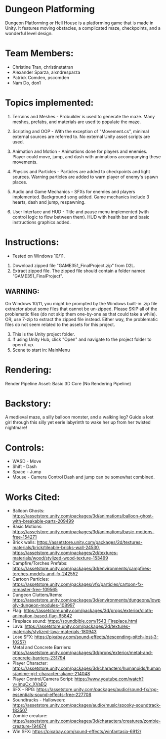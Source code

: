 # Dungeon Platforming
Dungeon Platforming or Hell House is a platforming game that is made in Unity. It features moving obstacles, a complicated maze, checkpoints, and a wonderful level design.

# Team Members:
- Christine Tran, christinetatran
- Alexander Sparza, alxndresparza
- Patrick Comden, pscomden
- Nam Do, don1


# Topics implemented:
1. Terrains and Meshes		- Probuilder is used to generate the maze. Many meshes, prefabs, and materials are used to populate the maze.

2. Scripting and OOP			- With the exception of "Movement.cs", minimal external sources are referred to. No external Unity
					asset scripts are used.

3. Animation and Motion		- Animations done for players and enemies. Player could move, jump, and dash with animations accompanying
					these movements.

4. Physics and Particles		- Particles are added to checkpoints and light sources. Warning particles are added to warn player
					of enemy's spawn places.

5. Audio and Game Mechanics		- SFXs for enemies and players implemented. Background song added. Game mechanics include 3 hearts,
					dash and jump, respawning.

6. User Interface and HUD		- Title and pause menu implemented (with control logic to flow between them). HUD with health bar and
					basic instructions graphics added.


# Instructions:
- Tested on Windows 10/11.

1. Download zipped file "GAME351_FinalProject.zip" from D2L.
2. Extract zipped file. The zipped file should contain a folder named "GAME351_FinalProject".

## WARNING:
On Windows 10/11, you might be prompted by the Windows built-in .zip file extractor about some files that cannot be un-zipped.
Please SKIP all of the problematic files (do not skip them one-by-one as that could take a while).
OR, use 7-zip to extract the zipped file instead. Either way, the problematic files do not seem related to the assets for this project.

3. This is the Unity project folder.
4. If using Unity Hub, click "Open" and navigate to the project folder to open it up.
5. Scene to start in: MainMenu


# Rendering:
Render Pipeline Asset: Basic 3D Core (No Rendering Pipeline)


# Backstory:
A medieval maze, a silly balloon monster, and a walking leg?
Guide a lost girl through this silly yet eerie labyrinth to wake her up from 
her twisted nightmare!


# Controls:
- WASD - Move
- Shift - Dash
- Space - Jump
- Mouse - Camera Control
Dash and jump can be somewhat combined.


# Works Cited:
- Balloon Ghosts:			https://assetstore.unity.com/packages/3d/animations/balloon-ghost-with-breakable-parts-209499
- Basic Motions:			https://assetstore.unity.com/packages/3d/animations/basic-motions-free-154271
- Brick walls:				https://assetstore.unity.com/packages/2d/textures-materials/brick/tileable-bricks-wall-24530, https://assetstore.unity.com/packages/2d/textures-materials/wood/stylized-wood-texture-153499
- Campfire/Torches Prefabs:		https://assetstore.unity.com/packages/3d/environments/campfires-torches-models-and-fx-242552
- Cartoon Particles:			https://assetstore.unity.com/packages/vfx/particles/cartoon-fx-remaster-free-109565
- Dungeon Clutters/Items:		https://assetstore.unity.com/packages/3d/environments/dungeons/lowpoly-dungeon-modules-108997
- Flag:				https://assetstore.unity.com/packages/3d/props/exterior/cloth-animation-based-flag-65842
- Fireplace sound:			https://soundbible.com/1543-Fireplace.html
- Lava:				https://assetstore.unity.com/packages/2d/textures-materials/stylized-lava-materials-180943
- Lose SFX:				https://pixabay.com/sound-effects/descending-pitch-lost-3-10257/
- Metal and Concrete Barriers:	https://assetstore.unity.com/packages/3d/props/exterior/metal-and-concrete-barriers-231794
- Player Character:			https://assetstore.unity.com/packages/3d/characters/humanoids/humans/anime-girl-character-akane-214048
- Player Control/Camera Script:	https://www.youtube.com/watch?v=ImuCx_XVaEQ
- SFX - RPG:				https://assetstore.unity.com/packages/audio/sound-fx/rpg-essentials-sound-effects-free-227708
- Soundtracks - Halloween:		https://assetstore.unity.com/packages/audio/music/spooky-soundtrack-183507
- Zombie creature:			https://assetstore.unity.com/packages/3d/characters/creatures/zombie-creature-194674
- Win SFX:				https://pixabay.com/sound-effects/winfantasia-6912/
